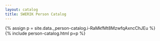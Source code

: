 ```yaml
---
layout: catalog
title: SWERIK Person Catalog
---
```

{% assign p = site.data._person-catalog.i-RaMkfMt8MzwfqAxncChJEu %}
{% include person-catalog.html p=p %}

